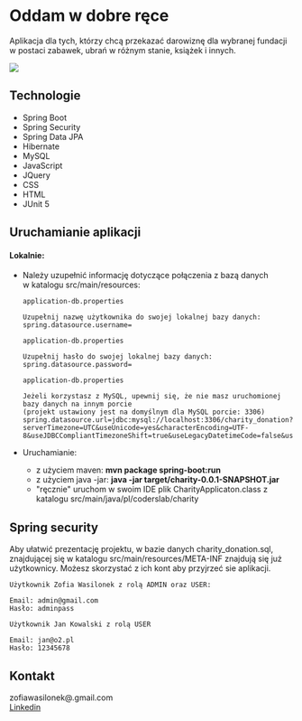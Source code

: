 # Oddam w dobre ręce

  Aplikacja dla tych, którzy chcą przekazać darowiznę dla wybranej fundacji w postaci zabawek, ubrań w różnym stanie,
   książek i innych.
   
<img src="https://user-images.githubusercontent.com/59224048/89333435-3d970500-d695-11ea-9ea8-55b078a773b2.png"/>
   
## Technologie

 * Spring Boot
 * Spring Security
 * Spring Data JPA
 * Hibernate
 * MySQL
 * JavaScript
 * JQuery
 * CSS
 * HTML
 * JUnit 5
 
 ## Uruchamianie aplikacji
 
 #### Lokalnie:
 
 * Należy uzupełnić informację dotyczące połączenia z bazą danych<br>
   w katalogu src/main/resources:
   
   ```
   application-db.properties
   
   Uzupełnij nazwę użytkownika do swojej lokalnej bazy danych:
   spring.datasource.username=
   ```
   
   ```
   application-db.properties
   
   Uzupełnij hasło do swojej lokalnej bazy danych:
   spring.datasource.password=
   ```
   
   ```
   application-db.properties
   
   Jeżeli korzystasz z MySQL, upewnij się, że nie masz uruchomionej bazy danych na innym porcie
   (projekt ustawiony jest na domyślnym dla MySQL porcie: 3306)
   spring.datasource.url=jdbc:mysql://localhost:3306/charity_donation?serverTimezone=UTC&useUnicode=yes&characterEncoding=UTF-8&useJDBCCompliantTimezoneShift=true&useLegacyDatetimeCode=false&useSSL=false
   ```
   
 * Uruchamianie: 
    * z użyciem maven: <strong>mvn package spring-boot:run</strong>
    * z użyciem java -jar: <strong>java -jar target/charity-0.0.1-SNAPSHOT.jar</strong>
    * "ręcznie" uruchom w swoim IDE plik CharityApplicaton.class z katalogu src/main/java/pl/coderslab/charity
 
 ## Spring security 
 
 Aby ułatwić prezentację projektu, w bazie danych charity_donation.sql, znajdującej się w katalogu src/main/resources/META-INF
  znajdują się już użytkownicy. Możesz skorzystać z ich kont aby przyjrzeć sie aplikacji. 
  
  ```
  Użytkownik Zofia Wasilonek z rolą ADMIN oraz USER:

  Email: admin@gmail.com
  Hasło: adminpass
  ```
  
  ```
  Użytkownik Jan Kowalski z rolą USER

  Email: jan@o2.pl
  Hasło: 12345678
  ```
 
 ## Kontakt
  
 zofiawasilonek@.gmail.com<br>
 <a href="https://www.linkedin.com/in/zofia-wasilonek/">Linkedin</a>

 